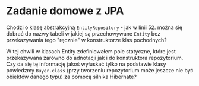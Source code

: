 # Zadanie domowe z JPA

Chodzi o klasę abstrakcyjną `EntityRepository` - jak w linii 52. można się dobrać do nazwy tabeli w jakiej są przechowywane `Entity` bez przekazywania tego "ręcznie" w konstruktorze klas pochodnych?

W tej chwili w klasach Entity zdefiniowałem pole statyczne, które jest przekazywana zarówno do adnotacji jak i do konstruktora repozytorium. Czy da się tę informację jakoś wyłuskać tylko na podstawie klasy powiedzmy `Buyer.class` (przy tworzeniu repozytorium może jeszcze nie być obiektów danego typu) za pomocą silnika Hibernate?
